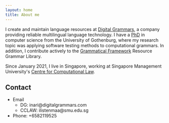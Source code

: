 ```yaml
---
layout: home
title: About me
---
```


I create and maintain language resources at [Digital Grammars](https://www.digitalgrammars.com/), a company providing reliable multilingual language technology. I have a [PhD](https://gupea.ub.gu.se/handle/2077/59037) in computer science from the University of Gothenburg, where my research topic was applying software testing methods to computational grammars.
In addition, I contribute actively to the [Grammatical Framework](http://www.grammaticalframework.org/) Resource Grammar Library.

Since January 2021, I live in Singapore, working at Singapore Management University's [Centre for Computational Law](https://cclaw.smu.edu.sg).


## Contact

* Email  
  * DG: &#105;&#110;&#097;&#114;&#105;&#064;&#100;&#105;&#103;&#105;&#116;&#097;&#108;&#103;&#114;&#097;&#109;&#109;&#097;&#114;&#115;&#046;&#099;&#111;&#109;
  * CCLAW: &#105;&#108;&#105;&#115;&#116;&#101;&#110;&#109;&#097;&#097;&#064;&#115;&#109;&#117;&#046;&#101;&#100;&#117;&#046;&#115;&#103;
* Phone: +&#054;&#053;&#056;&#050;&#049;&#049;&#057;&#053;&#050;&#053;
